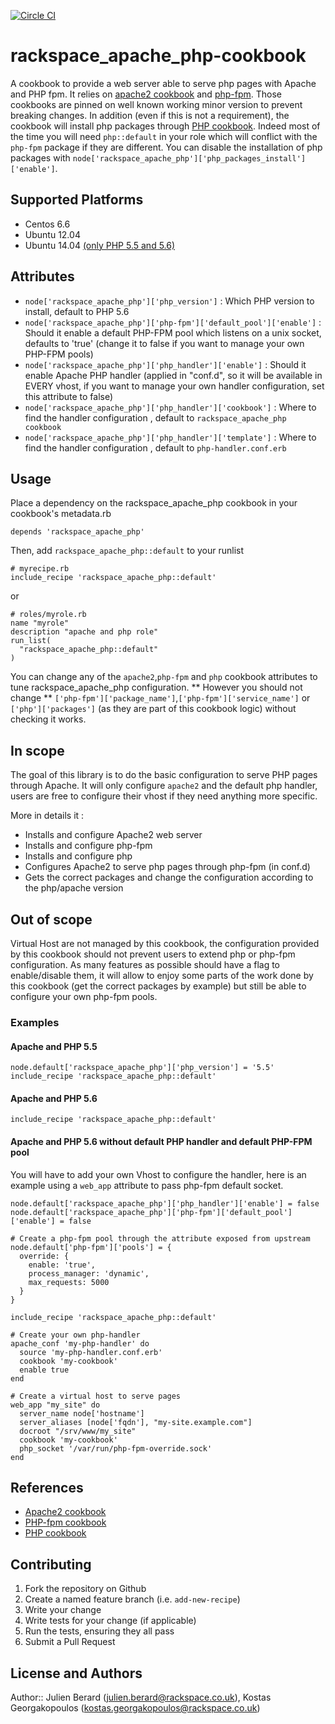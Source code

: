 [![Circle CI](https://circleci.com/gh/rackspace-cookbooks/rackspace_apache_php.svg?style=svg)](https://circleci.com/gh/rackspace-cookbooks/rackspace_apache_php)

# rackspace_apache_php-cookbook

A cookbook to provide a web server able to serve php pages with Apache and PHP fpm.
It relies on [apache2 cookbook](https://github.com/svanzoest-cookbooks/apache2/) and [php-fpm](https://github.com/yevgenko/cookbook-php-fpm). Those cookbooks are pinned on well known working minor version to prevent breaking changes.
In addition (even if this is not a requirement), the cookbook will install php packages through [PHP cookbook](https://github.com/opscode-cookbooks/php). Indeed most of the time you will need `php::default` in your role which will conflict with the `php-fpm` package if they are different.
You can disable the installation of php packages with `node['rackspace_apache_php']['php_packages_install']['enable']`.

## Supported Platforms

* Centos 6.6
* Ubuntu 12.04
* Ubuntu 14.04 [(only PHP 5.5 and 5.6)](https://github.com/oerdnj/deb.sury.org/issues/58#issuecomment-92246112)

## Attributes

* `node['rackspace_apache_php']['php_version']` : Which PHP version to install, default to PHP 5.6
* `node['rackspace_apache_php']['php-fpm']['default_pool']['enable']` : Should it enable a default PHP-FPM pool which listens on a unix socket, defaults to 'true' (change it to false if you want to manage your own PHP-FPM pools)
* `node['rackspace_apache_php']['php_handler']['enable']` : Should it enable Apache PHP handler (applied in "conf.d", so it will be available in EVERY vhost, if you want to manage your own handler configuration, set this attribute to false)
* `node['rackspace_apache_php']['php_handler']['cookbook']` : Where to find the handler configuration , default to `rackspace_apache_php cookbook`
* `node['rackspace_apache_php']['php_handler']['template']` : Where to find the handler configuration , default to `php-handler.conf.erb`

## Usage

Place a dependency on the rackspace_apache_php cookbook in your cookbook's metadata.rb
```
depends 'rackspace_apache_php'
```
Then, add `rackspace_apache_php::default` to your runlist

```
# myrecipe.rb
include_recipe 'rackspace_apache_php::default'
```

or

```
# roles/myrole.rb
name "myrole"
description "apache and php role"
run_list(
  "rackspace_apache_php::default"
)
```

You can change any of the `apache2`,`php-fpm` and `php` cookbook attributes to tune rackspace_apache_php configuration.
** However you should not change ** `['php-fpm']['package_name']`,`['php-fpm']['service_name']` or `['php']['packages']` (as they are part of this cookbook logic) without checking it works.

## In scope

The goal of this library is to do the basic configuration to serve PHP pages through Apache. It will only configure `apache2` and the default php handler, users are free to configure their vhost if they need anything more specific.

More in details it : 

* Installs and configure Apache2 web server
* Installs and configure php-fpm
* Installs and configure php
* Configures Apache2 to serve php pages through php-fpm (in conf.d)
* Gets the correct packages and change the configuration according to the php/apache version 

## Out of scope

Virtual Host are not managed by this cookbook, the configuration provided by this cookbook should not prevent users to extend php or php-fpm configuration. 
As many features as possible should have a flag to enable/disable them, it will allow to enjoy some parts of the work done by this cookbook (get the correct packages by example) but still be able to configure your own php-fpm pools.


### Examples
#### Apache and PHP 5.5

```
node.default['rackspace_apache_php']['php_version'] = '5.5'
include_recipe 'rackspace_apache_php::default'
```

#### Apache and PHP 5.6

```
include_recipe 'rackspace_apache_php::default'
```

#### Apache and PHP 5.6 without default PHP handler and default PHP-FPM pool

You will have to add your own Vhost to configure the handler, here is an example using a `web_app` attribute to pass php-fpm default socket.

```
node.default['rackspace_apache_php']['php_handler']['enable'] = false
node.default['rackspace_apache_php']['php-fpm']['default_pool']['enable'] = false

# Create a php-fpm pool through the attribute exposed from upstream
node.default['php-fpm']['pools'] = {
  override: {
    enable: 'true',
    process_manager: 'dynamic',
    max_requests: 5000
  }
}

include_recipe 'rackspace_apache_php::default'

# Create your own php-handler 
apache_conf 'my-php-handler' do
  source 'my-php-handler.conf.erb'
  cookbook 'my-cookbook'
  enable true
end

# Create a virtual host to serve pages
web_app "my_site" do
  server_name node['hostname']
  server_aliases [node['fqdn'], "my-site.example.com"]
  docroot "/srv/www/my_site"
  cookbook 'my-cookbook'
  php_socket '/var/run/php-fpm-override.sock'
end

```

## References

* [Apache2 cookbook](https://github.com/svanzoest-cookbooks/apache2)
* [PHP-fpm cookbook](https://github.com/yevgenko/cookbook-php-fpm)
* [PHP cookbook](https://github.com/opscode-cookbooks/php)


## Contributing

1. Fork the repository on Github
2. Create a named feature branch (i.e. `add-new-recipe`)
3. Write your change
4. Write tests for your change (if applicable)
5. Run the tests, ensuring they all pass
6. Submit a Pull Request

## License and Authors

Author:: Julien Berard (julien.berard@rackspace.co.uk), Kostas Georgakopoulos (kostas.georgakopoulos@rackspace.co.uk)
